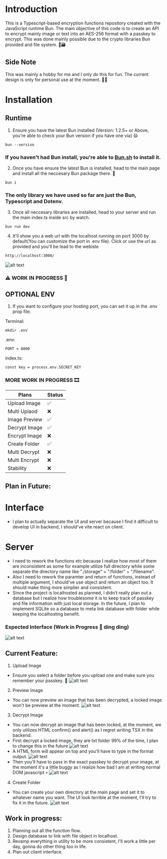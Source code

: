 # Introduction 
This is a Typescript-based encryption functions repository created with the JavaScript runtime Bun. The main objective of this code is to create an API to encrypt mainly image or text into an AES-256 format with a passkey to encrypt. This was done mainly possible due to the crypto libraries Bun provided and file system. 🔐🗃

## Side Note
This was mainly a hobby for me and I only do this for fun. The current design is only for personal use at the moment. 💫💫

# Installation
## Runtime
1. Ensure you have the latest Bun installed (Version: 1.2.5+ or Above, you're able to check your Bun version if you have one via) 😃
```
bun --version
```
### If you haven't had Bun install, you're able to [Bun.sh](https://bun.sh/) to install it.

2. Once you have ensure the latest Bun is installed, head to the main page and install all the neccesary Bun package there. 🥚
```
bun i 
```
### The only library we have used so far are just the Bun, Typescript and Dotenv.

3. Once all neccesary libraries are installed, head to your server and run the main index.ts inside src by watch. 

```
bun run dev
```

4. It'll show you a web url with the localhost running on port 3000 by default(You can customize the port in .env file). Click or use the url as provided and you'll be lead to the webiste

```
http://localhost:3000/
```
![alt text](./image/BunRun.png)

### ⚠ WORK IN PROGRESS 🔨

## OPTIONAL ENV
1. If you want to configure your hosting port, you can set it up in the .env prop file.

Terminal:
```
mkdir .env
```

.env:
```
PORT = 8000 
```

index.ts:
```
const key = process.env.SECRET_KEY
```

### MORE WORK IN PROGRESS 🎞

| Plans  | Status |
| ------------- | ------------- |
| Upload Image  | ✅ |
| Multi Uplaod  | ❌ |
| Image Preview  | ✅ |
| Decrypt Image  | ✅ |
| Encrypt Image  | ❌ |
| Create Folder  | ✅ |
| Multi Decrypt  | ❌ |
| Multi Encrypt  | ❌ |
| Stability  | ❌ |

## Plan in Future:
# Interface
- I plan to actually separate the UI and server because I find it difficult to develop UI in backend, I should've vite react on client.

# Server
- I need to rework the functions etc because I realize how most of them are inconsistent as some for example utilize full directory while some separate the directory name like "./storage" + "/folder" + "/filename".
- Also I need to rework the paramter and return of functions, instead of multiple argument, I should've use object and return an object too. It should make thing more simplier and consistent.
- Since the project is localhosted as planned, I didn't really plan out a database but I realize how troublesome it is to keep track of passkey and file information with just local storage. In the future, I plan to implement SQLite so a database to meta link database with folder while keeping the localhosting benefit.



### Expected Interface (Work in Progress 🔨 ding ding)
![alt text](./image/MainPage.png)

## Current Feature:
1. Upload Image
- Ensure you select a folder before you upload one and make sure you remember your passkey. 🎇
![alt text](./image/Upload1.png)

2. Preview Image 
- You can now preview an image that has been decrypted, a locked image won't be preview at the moment.
![alt text](./image/Preview.png)

3. Decrypt Image 
- You can now decrypt an image that has been locked, at the moment, we only utilizes HTML confirm() and alert() as I regret writing TSX in the backend.
- First decrypt a locked image, they are txt folder 99% of the time, I plan to change this in the future
![alt text](./image/Decrypt1.png)
- A HTML form will appear on top and you'll have to type in the format output.
![alt text](./image/FormatOutput.png)
- Then you'll have to pass in the exact passkey to decrypt your image, at the moment it's a little buggy as I realize how bad I am at writing normal DOM javascript 💀
![alt text](./image/passKey.png)

4. Create Folder
- You can create your own directory at the main page and set it to whatever name you want. The UI look terrible at the moment, I'll try to fix it in the future.
![alt text](./image/FolderCreate.png)


## Work in progress:
1. Planning out all the function flow.
2. Design database to link with file object in localhost.
3. Revamp everything in utility to be more consistent, I'll work a little per day, gonna do other thing too in life.
4. Plan out client interface.
